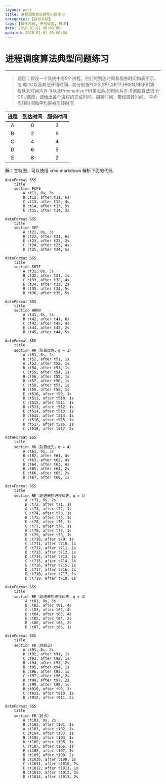 ```yaml
---
layout: post
title: 进程调度算法典型问题练习
categories: [操作系统]
tags: [操作系统, 进程调度, 算法]
date: 2018-01-01 00:00:00
updated: 2018-01-01 00:00:00
---
```


# 进程调度算法典型问题练习

---

> 题目：假设一个系统中有5个进程，它们的到达时间和服务时间如表所示，忽
略I/O以及其他开销时间，若分别按FCFS,SPF,SRTF,HRRN,RR,FB(第i
级队列时间片2i-1)以及Preemptive FB(第i级队列时间片2i-1)调度算法进
行CPU调度，请给出各个进程的完成时间、周转时间、带权周转时间、
平均周转时间和平均带权周转时间

| 进程 | 到达时间 | 服务时间 |
| :--: | :--:     | :--:     |
| A    | 0        | 3        |
| B    | 2        | 6        |
| C    | 4        | 4        |
| D    | 6        | 5        |
| E    | 8        | 2        |


<!-- more -->

解：甘特图，可以使用 cmd markdown 解析下面的代码

```gantt
dateFormat SSS
	title  
	section FCFS
		A :t11, 0s, 3s
		B :t12, after t11, 6s
		C :t13, after t12, 4s
		D :t14, after t13, 5s
		E :t15, after t14, 2s
```

```gantt
dateFormat SSS
	title    
	section SPF
		A :t21, 0s, 3s
		B :t22, after t21, 6s
		E :t23, after t22, 2s
		C :t24, after t23, 4s
		D :t25, after t24, 5s
```

```gantt
dateFormat SSS
	title    
	section SRTF
		A :t31, 0s, 3s
		B :t32, after t31, 1s
		C :t33, after t32, 4s
		E :t34, after t33, 2s
		B :t35, after t34, 5s
		D :t36, after t35, 5s
```

```gantt
dateFormat SSS
	title            
	section HRRN
		A :t41, 0s, 3s
		B :t42, after t41, 6s
		C :t43, after t42, 4s
		E :t44, after t43, 2s
		D :t45, after t44, 5s
```

```gantt
dateFormat SSS
	title     
	section RR（队首优先，q = 1）
		A :t51, 0s, 2s
		B :t52, after t51, 1s
		A :t53, after t52, 1s
		B :t54, after t53, 1s
		C :t55, after t54, 1s
		B :t56, after t55, 1s
		D :t57, after t56, 1s
		C :t58, after t57, 1s
		B :t59, after t58, 1s
		E :t510, after t59, 1s
		D :t511, after t510, 1s
		C :t512, after t511, 1s
		B :t513, after t512, 1s
		E :t514, after t513, 1s
		D :t515, after t514, 1s
		C :t516, after t515, 1s
		B :t517, after t516, 1s
		C :t518, after t517, 2s
```

```gantt
dateFormat SSS
	title     
	section RR（队首优先，q = 4）
		A :t61, 0s, 3s
		B :t62, after t61, 4s
		C :t63, after t62, 4s
		D :t64, after t63, 4s
		B :t65, after t64, 2s
		E :t66, after t65, 2s
		D :t67, after t66, 1s
```

```gantt
dateFormat SSS
	title    
	section RR（刚进来的进程优先，q = 1）
		 A :t71, 0s, 2s
		 B :t72, after t71, 1s
		 A :t73, after t72, 1s
		 C :t74, after t73, 1s
		 B :t75, after t74, 1s
		 D :t76, after t75, 1s
		 C :t77, after t76, 1s
		 E :t78, after t77, 1s
		 B :t79, after t78, 1s
		 D :t710, after t79, 1s
		 C :t711, after t710, 1s
		 E :t712, after t711, 1s
		 B :t713, after t712, 1s
		 D :t714, after t713, 1s
		 C :t715, after t714, 1s
		 B :t716, after t715, 1s
		 D :t717, after t716, 1s
		 B :t718, after t717, 1s
		 D :t719, after t718, 1s
``` 

```gantt
dateFormat SSS
	title    
	section RR（刚进来的进程优先，q = 4）
		 A :t81, 0s, 3s
		 B :t82, after t81, 4s
		 C :t83, after t82, 4s
		 D :t84, after t83, 4s
		 E :t85, after t84, 2s
		 B :t86, after t85, 2s
		 D :t87, after t86, 1s
```

```gantt
dateFormat SSS
	title     
	section FB（非抢占）
		A :t91, 0s, 3s
		B :t92, after t91, 1s
		C :t93, after t92, 1s
		B :t94, after t93, 2s
		D :t95, after t94, 1s
		E :t96, after t95, 1s
		C :t97, after t96, 2s
		D :t98, after t97, 2s
		E :t99, after t98, 1s
		B :t910, after t99, 3s
		C :t911, after t910, 1s
		D :t912, after t911, 2s
```

```gantt
dateFormat SSS
	title    
	section FB（抢占）
		A :t101, 0s, 2s
		B :t102, after t101, 1s
		A :t103, after t102, 1s
		C :t104, after t103, 1s
		B :t105, after t104, 1s
		D :t106, after t105, 1s
		C :t107, after t106, 1s
		E :t108, after t107, 1s
		B :t109, after t108, 2s
		D :t1010, after t109, 2s
		C :t1011, after t1010, 2s
		E :t1012, after t1011, 1s
		B :t1013, after t1012, 2s
		D :t1014, after t1013, 2s
```

